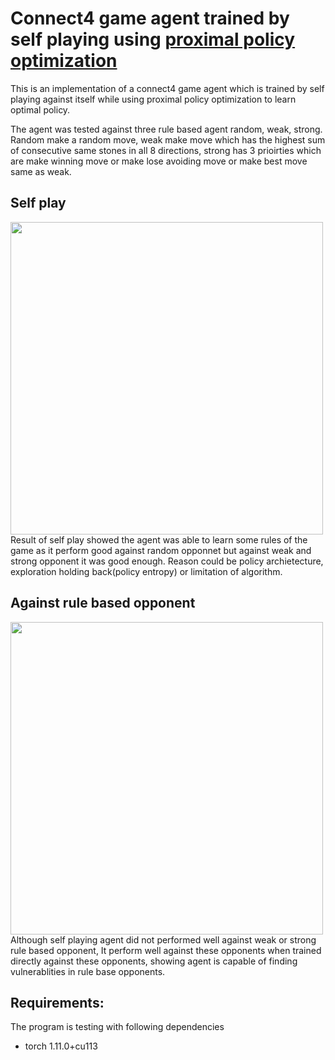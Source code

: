 # Connect4 game agent trained by self playing using [proximal policy optimization](https://arxiv.org/abs/1707.06347)
This is an implementation of a connect4 game agent which is trained by self playing against itself while using proximal policy optimization to learn optimal policy.

The agent was tested against three rule based agent random, weak, strong. Random make a random move, weak make move which has the highest sum of consecutive same stones in all 8 directions, strong has 3 prioirties which are make winning move or make lose avoiding move or make best move same as weak.

## Self play
<img src="https://i.imgur.com/sKG4Lgo.png" width="500" >
<br/>
Result of self play showed the agent was able to learn some rules of the game as it perform good against random opponnet but against weak and strong opponent it was good enough. Reason could be policy archietecture, exploration holding back(policy entropy) or limitation of algorithm.

## Against rule based opponent
<img src="https://i.imgur.com/N76Zg36.png" width="500" >
<br/>
Although self playing agent did not performed well against weak or strong rule based opponent, It perform well against these opponents when trained directly against these opponents, showing agent is capable of finding vulnerablities in rule base opponents.

## Requirements:
The program is testing with following dependencies
- torch   1.11.0+cu113